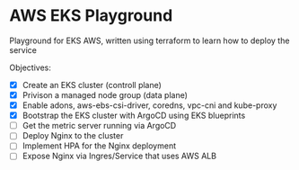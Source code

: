 # AWS EKS Playground
Playground for EKS AWS, written using terraform to learn how to deploy the service

Objectives:
 - [x] Create an EKS cluster (controll plane)
 - [x] Privison a managed node group (data plane)
 - [x] Enable adons, aws-ebs-csi-driver, coredns, vpc-cni and kube-proxy
 - [x] Bootstrap the EKS cluster with ArgoCD using EKS blueprints
 - [ ] Get the metric server running via ArgoCD 
 - [ ] Deploy Nginx to the cluster
 - [ ] Implement HPA for the Nginx deployment
 - [ ] Expose Nginx via Ingres/Service that uses AWS ALB